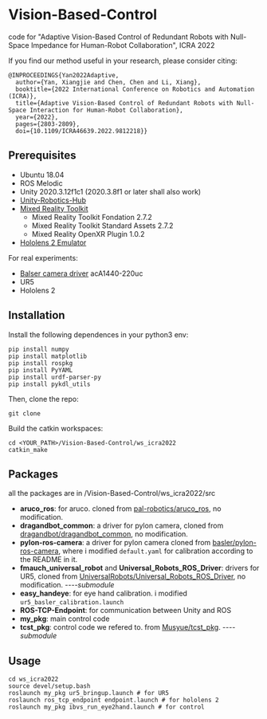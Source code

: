 # Vision-Based-Control
code for "Adaptive  Vision-Based  Control  of  Redundant  Robots  with  Null-Space Impedance  for  Human-Robot  Collaboration", ICRA 2022

If you find our method useful in your research, please consider citing:

```
@INPROCEEDINGS{Yan2022Adaptive,
  author={Yan, Xiangjie and Chen, Chen and Li, Xiang},
  booktitle={2022 International Conference on Robotics and Automation (ICRA)}, 
  title={Adaptive Vision-Based Control of Redundant Robots with Null-Space Interaction for Human-Robot Collaboration}, 
  year={2022},
  pages={2803-2809},
  doi={10.1109/ICRA46639.2022.9812218}}
```

## Prerequisites

* Ubuntu 18.04
* ROS Melodic
* Unity 2020.3.12f1c1 (2020.3.8f1 or later shall also work)
* [Unity-Robotics-Hub](https://github.com/Unity-Technologies/Unity-Robotics-Hub)
* [Mixed Reality Toolkit](https://docs.microsoft.com/en-us/windows/mixed-reality/develop/unity/choosing-unity-version)
  * Mixed Reality Toolkit Fondation 2.7.2
  * Mixed Reality Toolkit Standard Assets 2.7.2
  * Mixed Reality OpenXR Plugin 1.0.2
* [Hololens 2 Emulator](https://docs.microsoft.com/en-us/windows/mixed-reality/develop/install-the-tools?tabs=unity)

For real experiments:
* [Balser camera driver](https://zh.docs.baslerweb.com/camera-installation) acA1440-220uc
* UR5
* Hololens 2

## Installation

Install the following dependences in your python3 env:

```shell
pip install numpy
pip install matplotlib
pip install rospkg
pip install PyYAML
pip install urdf-parser-py
pip install pykdl_utils
```

Then, clone the repo:

```shell
git clone
```

Build the catkin workspaces:

```shell
cd <YOUR_PATH>/Vision-Based-Control/ws_icra2022
catkin_make
```

## Packages

all the packages are in /Vision-Based-Control/ws_icra2022/src
* **aruco_ros**: for aruco. cloned from [pal-robotics/aruco_ros](https://github.com/pal-robotics/aruco_ros/tree/melodic-devel), no modification.
* **dragandbot_common**: a driver for pylon camera, cloned from [dragandbot/dragandbot_common](https://github.com/dragandbot/dragandbot_common), no modification.
* **pylon-ros-camera**: a driver for pylon camera cloned from [basler/pylon-ros-camera](https://github.com/basler/pylon-ros-camera), where i modified ``default.yaml`` for calibration according to the README in it.
* **fmauch_universal_robot** and **Universal_Robots_ROS_Driver**: drivers for UR5, cloned from [UniversalRobots/Universal_Robots_ROS_Driver](https://github.com/UniversalRobots/Universal_Robots_ROS_Driver), no modification. ----*submodule*
* **easy_handeye**: for eye hand calibration. i modified `ur5_basler_calibration.launch`
* **ROS-TCP-Endpoint**: for communication between Unity and ROS
* **my_pkg**: main control code
* **tcst_pkg**: control code we refered to. from [Musyue/tcst_pkg](https://github.com/Musyue/tcst_pkg). ----*submodule*

## Usage

```
cd ws_icra2022
source devel/setup.bash
roslaunch my_pkg ur5_bringup.launch # for UR5
roslaunch ros_tcp_endpoint endpoint.launch # for hololens 2
roslaunch my_pkg ibvs_run_eye2hand.launch # for control
```

